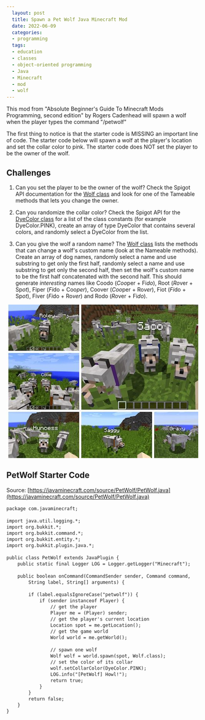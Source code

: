 ```yaml
---
  layout: post
  title: Spawn a Pet Wolf Java Minecraft Mod
  date: 2022-06-09
  categories:
  - programming
  tags:
  - education
  - classes
  - object-oriented programming
  - Java
  - Minecraft
  - mod
  - wolf
---
```


This mod from "Absolute Beginner's Guide To Minecraft Mods Programming, second edition" by Rogers Cadenhead will spawn a wolf when the player types the command "/petwolf"

The first thing to notice is that the starter code is MISSING an important line of code. The starter code below will spawn a wolf at the player's location and set the collar color to pink. The starter code does NOT set the player to be the owner of the wolf.

## Challenges

1. Can you set the player to be the owner of the wolf? Check the Spigot API documentation for the [Wolf class](https://helpch.at/docs/1.7.10/org/bukkit/entity/Wolf.html) and look for one of the Tameable methods that lets you change the owner.

2. Can you randomize the collar color? Check the Spigot API for the [DyeColor class](https://helpch.at/docs/1.7.10/org/bukkit/DyeColor.html) for a list of the class constants (for example DyeColor.PINK), create an array of type DyeColor that contains several colors, and randomly select a DyeColor from the list.

3. Can you give the wolf a random name? The [Wolf class](https://helpch.at/docs/1.7.10/org/bukkit/entity/Wolf.html) lists the methods that can change a wolf's custom name (look at the Nameable methods). Create an array of dog names, randomly select a name and use substring to get only the first half, randomly select a name and use substring to get only the second half, then set the wolf's custom name to be the first half concatenated with the second half. This should generate *interesting* names like Coodo (*Coo*per + Fi*do*), Root (*Ro*ver + Sp*ot*), Fiper (*Fi*do + Coo*per*), Coover (*Coo*per + Ro*ver*), Fiot (*Fi*do + Sp*ot*), Fiver (*Fi*do + Ro*ver*) and Rodo (*Ro*ver + Fi*do*).

![Demo of the PetWolf Minecraft mod](/assets/PetWolfMod.jpg)

## PetWolf Starter Code

Source: [https://javaminecraft.com/source/PetWolf/PetWolf.java](https://javaminecraft.com/source/PetWolf/PetWolf.java)

```
package com.javaminecraft;

import java.util.logging.*;
import org.bukkit.*;
import org.bukkit.command.*;
import org.bukkit.entity.*;
import org.bukkit.plugin.java.*;

public class PetWolf extends JavaPlugin {
    public static final Logger LOG = Logger.getLogger("Minecraft");

    public boolean onCommand(CommandSender sender, Command command,
        String label, String[] arguments) {

        if (label.equalsIgnoreCase("petwolf")) {
            if (sender instanceof Player) {
                // get the player
                Player me = (Player) sender;
                // get the player's current location
                Location spot = me.getLocation();
                // get the game world
                World world = me.getWorld();

                // spawn one wolf
                Wolf wolf = world.spawn(spot, Wolf.class);
                // set the color of its collar
                wolf.setCollarColor(DyeColor.PINK);
                LOG.info("[PetWolf] Howl!");
                return true;
            }
        }
        return false;
    }
}
```
